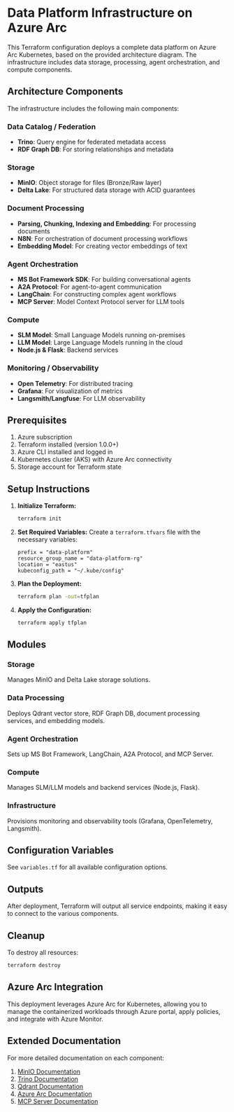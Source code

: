 # Data Platform Infrastructure on Azure Arc

This Terraform configuration deploys a complete data platform on Azure Arc Kubernetes, based on the provided architecture diagram. The infrastructure includes data storage, processing, agent orchestration, and compute components.

## Architecture Components

The infrastructure includes the following main components:

### Data Catalog / Federation
- **Trino**: Query engine for federated metadata access
- **RDF Graph DB**: For storing relationships and metadata

### Storage
- **MinIO**: Object storage for files (Bronze/Raw layer)
- **Delta Lake**: For structured data storage with ACID guarantees

### Document Processing
- **Parsing, Chunking, Indexing and Embedding**: For processing documents
- **N8N**: For orchestration of document processing workflows
- **Embedding Model**: For creating vector embeddings of text

### Agent Orchestration
- **MS Bot Framework SDK**: For building conversational agents
- **A2A Protocol**: For agent-to-agent communication
- **LangChain**: For constructing complex agent workflows
- **MCP Server**: Model Context Protocol server for LLM tools

### Compute
- **SLM Model**: Small Language Models running on-premises
- **LLM Model**: Large Language Models running in the cloud
- **Node.js & Flask**: Backend services

### Monitoring / Observability
- **Open Telemetry**: For distributed tracing
- **Grafana**: For visualization of metrics
- **Langsmith/Langfuse**: For LLM observability

## Prerequisites

1. Azure subscription
2. Terraform installed (version 1.0.0+)
3. Azure CLI installed and logged in
4. Kubernetes cluster (AKS) with Azure Arc connectivity
5. Storage account for Terraform state

## Setup Instructions

1. **Initialize Terraform:**
   ```bash
   terraform init
   ```

2. **Set Required Variables:**
   Create a `terraform.tfvars` file with the necessary variables:
   ```hcl
   prefix = "data-platform"
   resource_group_name = "data-platform-rg"
   location = "eastus"
   kubeconfig_path = "~/.kube/config"
   ```

3. **Plan the Deployment:**
   ```bash
   terraform plan -out=tfplan
   ```

4. **Apply the Configuration:**
   ```bash
   terraform apply tfplan
   ```

## Modules

### Storage
Manages MinIO and Delta Lake storage solutions.

### Data Processing
Deploys Qdrant vector store, RDF Graph DB, document processing services, and embedding models.

### Agent Orchestration
Sets up MS Bot Framework, LangChain, A2A Protocol, and MCP Server.

### Compute
Manages SLM/LLM models and backend services (Node.js, Flask).

### Infrastructure
Provisions monitoring and observability tools (Grafana, OpenTelemetry, Langsmith).

## Configuration Variables

See `variables.tf` for all available configuration options.

## Outputs

After deployment, Terraform will output all service endpoints, making it easy to connect to the various components.

## Cleanup

To destroy all resources:
```bash
terraform destroy
```

## Azure Arc Integration

This deployment leverages Azure Arc for Kubernetes, allowing you to manage the containerized workloads through Azure portal, apply policies, and integrate with Azure Monitor.

## Extended Documentation

For more detailed documentation on each component:

1. [MinIO Documentation](https://min.io/docs/minio/container/index.html)
2. [Trino Documentation](https://trino.io/docs/current/)
3. [Qdrant Documentation](https://qdrant.tech/documentation/)
4. [Azure Arc Documentation](https://learn.microsoft.com/en-us/azure/azure-arc/)
5. [MCP Server Documentation](https://github.com/upstash/context7)